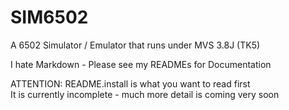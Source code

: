 # SIM6502
A 6502 Simulator / Emulator that runs under MVS 3.8J (TK5)  
  
  
I hate Markdown - Please see my READMEs for Documentation  

ATTENTION: README.install is what you want to read first  
It is currently incomplete - much more detail is coming very soon



